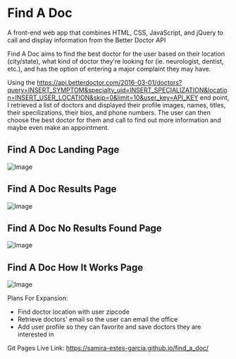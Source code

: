 # Find A Doc

A front-end web app that combines HTML, CSS, JavaScript, and jQuery to call and display information from the Better Doctor API

Find A Doc aims to find the best doctor for the user based on their location (city/state), what kind of doctor they're looking for (ie. neurologist, dentist, etc.), and has the option of entering a major complaint they may have. 

Using the https://api.betterdoctor.com/2016-03-01/doctors?query=INSERT_SYMPTOM&specialty_uid=INSERT_SPECIALIZATION&location=INSERT_USER_LOCATION&skip=0&limit=10&user_key=API_KEY end point, I retrieved a list of doctors and displayed their profile images, names, titles, their specilizations, their bios, and phone numbers. The user can then choose the best doctor for them and call to find out more information and maybe even make an appointment.

**Find A Doc Landing Page**
---
![Image](https://i.imgur.com/G0GO3Ny.png)

**Find A Doc Results Page**
---
![Image](https://i.imgur.com/qyO7k1q.png)

**Find A Doc No Results Found Page**
---
![Image](https://i.imgur.com/iHnjrNO.png)

**Find A Doc How It Works Page**
---
![Image](https://i.imgur.com/xR6MYlK.png)

Plans For Expansion:
* Find doctor location with user zipcode
* Retrieve doctors' email so the user can email the office
* Add user profile so they can favorite and save doctors they are interested in

Git Pages Live Link: https://samira-estes-garcia.github.io/find_a_doc/